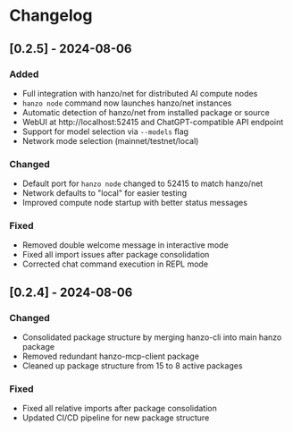 # Changelog

## [0.2.5] - 2024-08-06

### Added
- Full integration with hanzo/net for distributed AI compute nodes
- `hanzo node` command now launches hanzo/net instances
- Automatic detection of hanzo/net from installed package or source
- WebUI at http://localhost:52415 and ChatGPT-compatible API endpoint
- Support for model selection via `--models` flag
- Network mode selection (mainnet/testnet/local)

### Changed
- Default port for `hanzo node` changed to 52415 to match hanzo/net
- Network defaults to "local" for easier testing
- Improved compute node startup with better status messages

### Fixed
- Removed double welcome message in interactive mode
- Fixed all import issues after package consolidation
- Corrected chat command execution in REPL mode

## [0.2.4] - 2024-08-06

### Changed
- Consolidated package structure by merging hanzo-cli into main hanzo package
- Removed redundant hanzo-mcp-client package
- Cleaned up package structure from 15 to 8 active packages

### Fixed
- Fixed all relative imports after package consolidation
- Updated CI/CD pipeline for new package structure